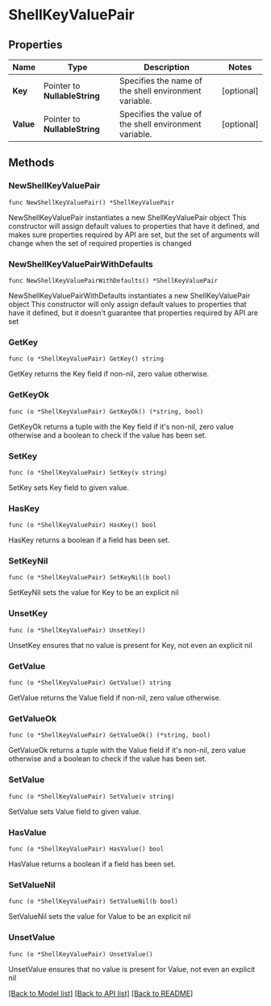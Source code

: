 # ShellKeyValuePair

## Properties

Name | Type | Description | Notes
------------ | ------------- | ------------- | -------------
**Key** | Pointer to **NullableString** | Specifies the name of the shell environment variable. | [optional] 
**Value** | Pointer to **NullableString** | Specifies the value of the shell environment variable. | [optional] 

## Methods

### NewShellKeyValuePair

`func NewShellKeyValuePair() *ShellKeyValuePair`

NewShellKeyValuePair instantiates a new ShellKeyValuePair object
This constructor will assign default values to properties that have it defined,
and makes sure properties required by API are set, but the set of arguments
will change when the set of required properties is changed

### NewShellKeyValuePairWithDefaults

`func NewShellKeyValuePairWithDefaults() *ShellKeyValuePair`

NewShellKeyValuePairWithDefaults instantiates a new ShellKeyValuePair object
This constructor will only assign default values to properties that have it defined,
but it doesn't guarantee that properties required by API are set

### GetKey

`func (o *ShellKeyValuePair) GetKey() string`

GetKey returns the Key field if non-nil, zero value otherwise.

### GetKeyOk

`func (o *ShellKeyValuePair) GetKeyOk() (*string, bool)`

GetKeyOk returns a tuple with the Key field if it's non-nil, zero value otherwise
and a boolean to check if the value has been set.

### SetKey

`func (o *ShellKeyValuePair) SetKey(v string)`

SetKey sets Key field to given value.

### HasKey

`func (o *ShellKeyValuePair) HasKey() bool`

HasKey returns a boolean if a field has been set.

### SetKeyNil

`func (o *ShellKeyValuePair) SetKeyNil(b bool)`

 SetKeyNil sets the value for Key to be an explicit nil

### UnsetKey
`func (o *ShellKeyValuePair) UnsetKey()`

UnsetKey ensures that no value is present for Key, not even an explicit nil
### GetValue

`func (o *ShellKeyValuePair) GetValue() string`

GetValue returns the Value field if non-nil, zero value otherwise.

### GetValueOk

`func (o *ShellKeyValuePair) GetValueOk() (*string, bool)`

GetValueOk returns a tuple with the Value field if it's non-nil, zero value otherwise
and a boolean to check if the value has been set.

### SetValue

`func (o *ShellKeyValuePair) SetValue(v string)`

SetValue sets Value field to given value.

### HasValue

`func (o *ShellKeyValuePair) HasValue() bool`

HasValue returns a boolean if a field has been set.

### SetValueNil

`func (o *ShellKeyValuePair) SetValueNil(b bool)`

 SetValueNil sets the value for Value to be an explicit nil

### UnsetValue
`func (o *ShellKeyValuePair) UnsetValue()`

UnsetValue ensures that no value is present for Value, not even an explicit nil

[[Back to Model list]](../README.md#documentation-for-models) [[Back to API list]](../README.md#documentation-for-api-endpoints) [[Back to README]](../README.md)


